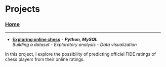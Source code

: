 # Projects

### [Home](https://morgant-ds.github.io) 

---------------------------


- **[Exploring online chess](data-science-projects/chess-data-analysis.md)** - __*Python, MySQL*__  
*Building a dataset - Exploratory analysis - Data visualization*

In this project, I explore the possibility of predicting officiel FIDE ratings of chess players from their online ratings.
